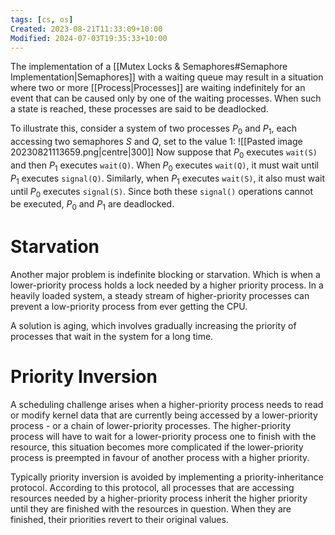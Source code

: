```yaml
---
tags: [cs, os]
Created: 2023-08-21T11:33:09+10:00
Modified: 2024-07-03T19:35:33+10:00
---
```

The implementation of a [[Mutex Locks & Semaphores#Semaphore Implementation|Semaphores]] with a waiting queue may result in a situation where two or more [[Process|Processes]] are waiting indefinitely for an event that can be caused only by one of the waiting processes. When such a state is reached, these processes are said to be deadlocked.

To illustrate this, consider a system of two processes $P_0$ and $P_1$, each accessing two semaphores $S$ and $Q$, set to the value 1:
![[Pasted image 20230821113659.png|centre|300]]
Now suppose that $P_0$ executes `wait(S)` and then $P_1$ executes `wait(Q)`. When $P_0$ executes `wait(Q)`, it must wait until $P_1$ executes `signal(Q)`. Similarly, when $P_1$ executes `wait(S)`, it also must wait until $P_0$ executes `signal(S)`. Since both these `signal()` operations cannot be executed, $P_0$ and $P_1$ are deadlocked.

# Starvation
Another major problem is indefinite blocking or starvation. Which is when a lower-priority process holds a lock needed by a higher priority process. In a heavily loaded system, a steady stream of higher-priority processes can prevent a low-priority process from ever getting the CPU.

A solution is aging, which involves gradually increasing the priority of processes that wait in the system for a long time.

# Priority Inversion
A scheduling challenge arises when a higher-priority process needs to read or modify kernel data that are currently being accessed by a lower-priority process - or a chain of lower-priority processes. The higher-priority process will have to wait for a lower-priority process one to finish with the resource, this situation becomes more complicated if the lower-priority process is preempted in favour of another process with a higher priority.

Typically priority inversion is avoided by implementing a priority-inheritance protocol. According to this protocol, all processes that are accessing resources needed by a higher-priority process inherit the higher priority until they are finished with the resources in question. When they are finished, their priorities revert to their original values.
